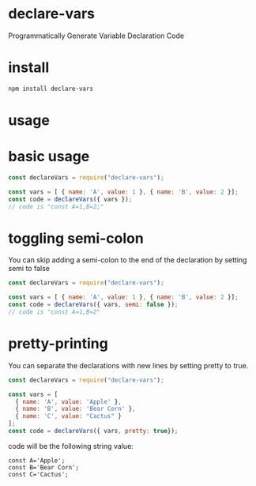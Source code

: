 # declare-vars
Programmatically Generate Variable Declaration Code

# install
```bash
npm install declare-vars
```

# usage
# basic usage
```js
const declareVars = require("declare-vars");

const vars = [ { name: 'A', value: 1 }, { name: 'B', value: 2 }];
const code = declareVars({ vars });
// code is "const A=1,B=2;"
```

# toggling semi-colon
You can skip adding a semi-colon to the end of the declaration by setting semi to false
```js
const declareVars = require("declare-vars");

const vars = [ { name: 'A', value: 1 }, { name: 'B', value: 2 }];
const code = declareVars({ vars, semi: false });
// code is "const A=1,B=2"
```

# pretty-printing
You can separate the declarations with new lines by setting pretty to true.
```js
const declareVars = require("declare-vars");

const vars = [
  { name: 'A', value: 'Apple' },
  { name: 'B', value: 'Bear Corn' },
  { name: 'C', value: "Cactus" }
];
const code = declareVars({ vars, pretty: true});
```
code will be the following string value:
```
const A='Apple';
const B='Bear Corn';
const C='Cactus';
```